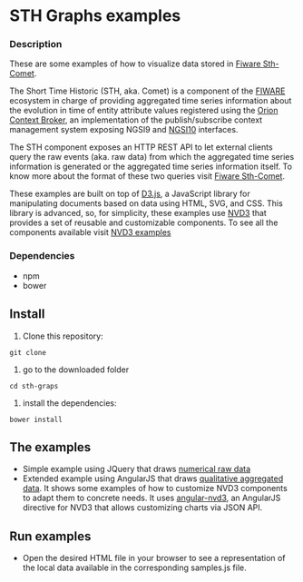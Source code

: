 # STH Graphs examples
### Description
These are some examples of how to visualize data stored in [Fiware Sth-Comet](https://github.com/telefonicaid/fiware-sth-comet).

The Short Time Historic (STH, aka. Comet) is a component of the [FIWARE](https://www.fiware.org/) ecosystem
in charge of providing aggregated time series information about the evolution in
time of entity attribute values registered using the
<a href="http://catalogue.fiware.org/enablers/publishsubscribe-context-broker-orion-context-broker" target="_blank">Orion Context Broker</a>,
an implementation of the publish/subscribe context management system exposing NGSI9 and
<a href="http://technical.openmobilealliance.org/Technical/technical-information/release-program/current-releases/ngsi-v1-0">NGSI10</a> interfaces.

The STH component exposes an HTTP REST API to let external clients query the raw events (aka. raw data) from which the aggregated time series information is generated
or the aggregated time series information itself. To know more about the format of these two queries visit
[Fiware Sth-Comet](https://github.com/telefonicaid/fiware-sth-comet/blob/master/README.md#-consuming-raw-data).

These examples are built on top of [D3.js](http://d3js.org/), a JavaScript library for manipulating documents based on data using HTML, SVG, and CSS.
This library is advanced, so, for simplicity, these examples use [NVD3](http://nvd3.org/) that provides a set of
reusable and customizable components. To see all the components available visit [NVD3 examples](http://nvd3.org/examples/index.html)

### Dependencies
* npm
* bower
## Install
1. Clone this repository:
```
git clone
```
1. go to the downloaded folder
```
cd sth-graps
```
1. install the dependencies:
```
bower install
```
## The examples
* Simple example using JQuery that draws [numerical raw data](examples/jquery/rawNumericalAttr)
* Extended example using AngularJS that draws [qualitative aggregated data](examples/angularjs/aggrStringAttr). It shows some examples of how to customize NVD3 components
to adapt them to concrete needs. It uses [angular-nvd3](http://krispo.github.io/angular-nvd3/), an AngularJS directive for NVD3 that allows
 customizing charts via JSON API.

## Run examples
* Open the desired HTML file in your browser to see a representation of the local data available in the corresponding samples.js file.